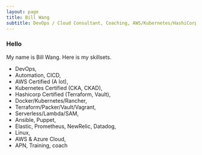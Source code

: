 ```yaml
---
layout: page
title: Bill Wang
subtitle: DevOps / Cloud Consultant, Coaching, AWS/Kubernetes/HashiCorp Certified. Geek.
---
```


### Hello
My name is Bill Wang. Here is my skillsets.

* DevOps, 
* Automation, CICD,
* AWS Certified (A lot), 
* Kubernetes Certified (CKA, CKAD),
* Hashicorp Certified (Terraform, Vault),
* Docker/Kubernetes/Rancher, 
* Terraform/Packer/Vault/Vagrant, 
* Serverless/Lambda/SAM,
* Ansible, Puppet,
* Elastic, Prometheus, NewRelic, Datadog,
* Linux,
* AWS & Azure Cloud, 
* APN, Training, coach

